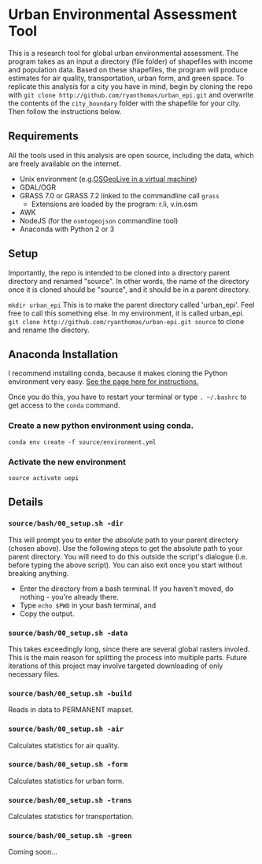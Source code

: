 Urban Environmental Assessment Tool
==================================

This is a research tool for global urban environmental assessment. The program takes as an input a directory (file folder) of shapefiles with income and population data. Based on these shapefiles, the program will produce estimates for air quality, transportation, urban form, and green space. To replicate this analysis for a city you have in mind, begin by cloning the repo with `git clone http://github.com/ryanthomas/urban_epi.git` and overwrite the contents of the `city_boundary` folder with the shapefile for your city. Then follow the instructions below.

## Requirements
All the tools used in this analysis are open source, including the data, which are freely available on the internet.
- Unix environment (e.g.[OSGeoLive in a virtual machine](https://live.osgeo.org/en/quickstart/virtualization_quickstart.html))
- GDAL/OGR
- GRASS 7.0 or GRASS 7.2 linked to the commandline call `grass`
  - Extensions are loaded by the program: r.li, v.in.osm 
- AWK
- NodeJS (for the `osmtogeojson` commandline tool)
- Anaconda with Python 2 or 3

## Setup
Importantly, the repo is intended to be cloned into a directory parent directory and renamed "source". In other words, the name of the directory once it is cloned should be "source", and it should be in a parent directory.

`mkdir urban_epi` This is to make the parent directory called 'urban_epi'. Feel free to call this something else. In my environment, it is called urban_epi.</br>
`git clone http://github.com/ryanthomas/urban-epi.git source` to clone and rename the diectory.

## Anaconda Installation
I recommend installing conda, because it makes cloning the Python environment very easy. [See the page here for instructions.](https://www.continuum.io/downloads)

Once you do this, you have to restart your terminal or type `. ~/.bashrc` to get access to the `conda` command.

### Create a new python environment using conda.
`conda env create -f source/environment.yml`
### Activate the new environment
`source activate uepi`


## Details
### `source/bash/00_setup.sh -dir`</br>
This will prompt you to enter the <i>absolute</i> path to your parent directory (chosen above). Use the following steps to get the absolute path to your parent directory. You will need to do this outside the script's dialogue (i.e. before typing the above script). You can also exit once you start without breaking anything.</br> 
- Enter the directory from a bash terminal. If you haven't moved, do nothing - you're already there. </br> 
- Type `echo $PWD` in your bash terminal, and</br>
- Copy the output.

### `source/bash/00_setup.sh -data` </br>
This takes exceedingly long, since there are several global rasters involed. This is the main reason for splitting the process into multiple parts. Future iterations of this project may involve targeted downloading of only necessary files. 

### `source/bash/00_setup.sh -build` </br>
Reads in data to PERMANENT mapset.

### `source/bash/00_setup.sh -air` </br>
Calculates statistics for air quality.

### `source/bash/00_setup.sh -form` </br>
Calculates statistics for urban form.

### `source/bash/00_setup.sh -trans` </br>
Calculates statistics for transportation.

### `source/bash/00_setup.sh -green` </br>
Coming soon...
